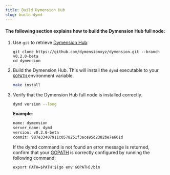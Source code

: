 ```yaml
---
title: Build Dymension Hub
slug: build-dymd
---
```


#### The following section explains how to build the Dymension Hub full node:

1. Use `git` to retrieve [Dymension Hub](https://github.com/dymensionxyz/dymension):

    ```
    git clone https://github.com/dymensionxyz/dymension.git --branch v0.2.0-beta
    cd dymension
    ```

2. Build the Dymension Hub. This will install the `dymd` executable to your [ `GOPATH` ](https://go.dev/doc/gopath_code) environment variable.

    ```bash
    make install
    ```

3. Verify that the Dymension Hub full node is installed correctly.

    ```bash
    dymd version --long
    ```

    **Example**:

    ```bash
    name: dymension
    server_name: dymd
    version: v0.2.0-beta
    commit: 987e33407911c0578251f3ace95d2382be7e661d
    ```

    If the dymd command is not found an error message is returned, confirm that your [GOPATH](https://go.dev/doc/gopath_code#GOPATH) is correctly configured by running the following command:

    ```
    export PATH=$PATH:$(go env GOPATH)/bin
    ```
